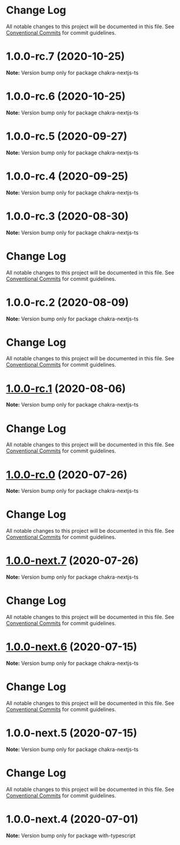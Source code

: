 # Change Log

All notable changes to this project will be documented in this file.
See [Conventional Commits](https://conventionalcommits.org) for commit guidelines.

# 1.0.0-rc.7 (2020-10-25)

**Note:** Version bump only for package chakra-nextjs-ts





# 1.0.0-rc.6 (2020-10-25)

**Note:** Version bump only for package chakra-nextjs-ts





# 1.0.0-rc.5 (2020-09-27)

**Note:** Version bump only for package chakra-nextjs-ts





# 1.0.0-rc.4 (2020-09-25)

**Note:** Version bump only for package chakra-nextjs-ts





# 1.0.0-rc.3 (2020-08-30)

**Note:** Version bump only for package chakra-nextjs-ts





# Change Log

All notable changes to this project will be documented in this file. See
[Conventional Commits](https://conventionalcommits.org) for commit guidelines.

# 1.0.0-rc.2 (2020-08-09)

**Note:** Version bump only for package chakra-nextjs-ts

# Change Log

All notable changes to this project will be documented in this file. See
[Conventional Commits](https://conventionalcommits.org) for commit guidelines.

# [1.0.0-rc.1](https://github.com/chakra-ui/chakra-ui/compare/chakra-nextjs-ts@1.0.0-rc.0...chakra-nextjs-ts@1.0.0-rc.1) (2020-08-06)

**Note:** Version bump only for package chakra-nextjs-ts

# Change Log

All notable changes to this project will be documented in this file. See
[Conventional Commits](https://conventionalcommits.org) for commit guidelines.

# [1.0.0-rc.0](https://github.com/chakra-ui/chakra-ui/compare/chakra-nextjs-ts@1.0.0-next.7...chakra-nextjs-ts@1.0.0-rc.0) (2020-07-26)

**Note:** Version bump only for package chakra-nextjs-ts

# Change Log

All notable changes to this project will be documented in this file. See
[Conventional Commits](https://conventionalcommits.org) for commit guidelines.

# [1.0.0-next.7](https://github.com/chakra-ui/chakra-ui/compare/chakra-nextjs-ts@1.0.0-next.6...chakra-nextjs-ts@1.0.0-next.7) (2020-07-26)

**Note:** Version bump only for package chakra-nextjs-ts

# Change Log

All notable changes to this project will be documented in this file. See
[Conventional Commits](https://conventionalcommits.org) for commit guidelines.

# [1.0.0-next.6](https://github.com/chakra-ui/chakra-ui/compare/chakra-nextjs-ts@1.0.0-next.5...chakra-nextjs-ts@1.0.0-next.6) (2020-07-15)

**Note:** Version bump only for package chakra-nextjs-ts

# Change Log

All notable changes to this project will be documented in this file. See
[Conventional Commits](https://conventionalcommits.org) for commit guidelines.

# 1.0.0-next.5 (2020-07-15)

**Note:** Version bump only for package chakra-nextjs-ts

# Change Log

All notable changes to this project will be documented in this file. See
[Conventional Commits](https://conventionalcommits.org) for commit guidelines.

# 1.0.0-next.4 (2020-07-01)

**Note:** Version bump only for package with-typescript

